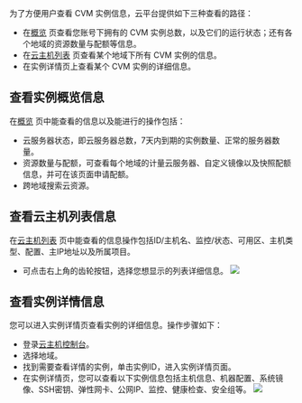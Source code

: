 
为了方便用户查看 CVM 实例信息，云平台提供如下三种查看的路径：

- 在[概览](https://console.tce.fsphere.cn/cvm/overview) 页查看您账号下拥有的 CVM 实例总数，以及它们的运行状态；还有各个地域的资源数量与配额等信息。
- 在[云主机列表](https://console.tce.fsphere.cn/cvm/index) 页查看某个地域下所有 CVM 实例的信息。
- 在实例详情页上查看某个 CVM 实例的详细信息。

## 查看实例概览信息
在[概览](https://console.tce.fsphere.cn/cvm/overview) 页中能查看的信息以及能进行的操作包括：

- 云服务器状态，即云服务器总数，7天内到期的实例数量、正常的服务器数量。
- 资源数量与配额，可查看每个地域的计量云服务器、自定义镜像以及快照配额信息，并可在该页面申请配额。
- 跨地域搜索云资源。

## 查看云主机列表信息
在[云主机列表](https://console.tce.fsphere.cn/cvm/index) 页中能查看的信息操作包括ID/主机名、监控/状态、可用区、主机类型、配置、主IP地址以及所属项目。

- 可点击右上角的齿轮按钮，选择您想显示的列表详细信息。
![](http://imgcache.tcecqpoc.fsphere.cn/image/main.qcloudimg.com/raw/17ff5dd612c4d74321a4444b5c98cf8e.png)

## 查看实例详情信息
您可以进入实例详情页查看实例的详细信息。操作步骤如下：

- 登录[云主机控制台](https://console.tce.fsphere.cn/cvm/index)。
- 选择地域。
- 找到需要查看详情的实例，单击实例ID，进入实例详情页面。
- 在实例详情页，您可以查看以下实例信息包括主机信息、机器配置、系统镜像、SSH密钥、弹性网卡、公网IP、监控、健康检查、安全组等。
![](http://imgcache.tcecqpoc.fsphere.cn/image/main.qcloudimg.com/raw/68c2a8311b2979ca290f8eba15ab9346.png)
